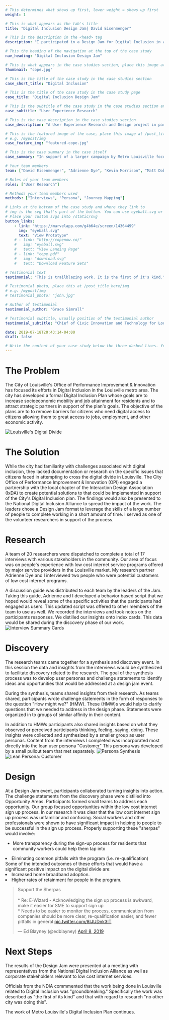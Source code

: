 ```yaml
---
# This determines what shows up first, lower weight = shows up first
weight: 1

# This is what appears as the tab's title
title: "Digital Inclusion Design Jam| David Eisenmenger"

# This is the description in the <head> tag
description: "I participated in a Design Jam for Digital Inclusion in a partnership between IxDA and the Louisville Metro Government ."

# This the heading of the navigation at the top of the case study
nav_heading: "Digital Inclusion Design Jam"

# This is what appears in the case studies section, place this image at the /static/img folder
thumbnail: "cope.jpg"

# This is the title of the case study in the case studies section
case_short_title: "Digital Inclusion"

# This is the title of the case study in the case study page
case_title: "Digital Inclusion Design Jam"

# This is the subtitle of the case study in the case studies section and the case study page
case_subtitle: "User Experience Research"

# This is the case description in the case studies section
case_description: "A User Experience Research and Design project in partnership between the Interaction Design Association (IxDA) and Louisville Metro government"

# This is the featured image of the case, place this image at /post_title_here/img folder
# e.g. /mypost/img
case_feature_img: "featured-cope.jpg"

# This is the case summary in the case itself
case_summary: "In support of a larger campaign by Metro Louisville focused on digital inclusion, a User Experience Research and Design project was initiated as part of a partnership between the Interaction Design Association (IxDA) and Louisville Metro government. Over an eight month period, the goal of the project was to research and document stakeholders experience with the digital divide in Louisville and co-create potential solutions that could be implemented in the larger digital inclusion effort."

# Your team members
team: ["David Eisenmenger", "Adrienne Dye", "Kevin Morrison", "Matt Dobson", "Becky Hyde",]

# Roles of your team members
roles: ["User Research"]

# Methods your team members used
methods: ["Interviews", "Persona", "Journey Mapping"]

# Links at the bottom of the case study and where they link to
# img is the svg that's part of the button. You can use eyeball.svg or download.svg
# Place your custom svgs into /static/svg
button_links:
    - link: "https://marvelapp.com/g4b64e/screen/14364499"
      img: "eyeball.svg"
      text: "View Prototype"
    # - link: "http://copenow.co/"
    #   img: "eyeball.svg"
    #   text: "View Landing Page"
    # - link: "cope.pdf"
    #   img: "download.svg"
    #   text: "Download Feature Sets"

# Testimonial text
testimonial: "This is trailblazing work. It is the first of it's kind."

# Testimonial photo, place this at /post_title_here/img
# e.g. /mypost/img
# testimonial_photo: "john.jpg"

# Author of testimonial
testimonial_author: "Grace Simrall"

# Testimonial subtitle, usually position of the testimonial author
testimonial_subtitle: "Chief of Civic Innovation and Technology for Louisville Metro Government "

date: 2019-07-18T20:43:14-04:00
draft: false

# Write the content of your case study below the three dashed lines. You can use markdown and raw HTML.
---
```

# The Problem
The City of Louisville's Office of Performance Improvement & Innovation has focused its efforts in Digital Inclusion in the Louisville metro area.  The city has developed a formal Digital Inclusion Plan whose goals are to increase socioeconomic mobility and job attainment for residents and to attract strategic partners in support of the plan's goals. The objective of the plans are to to remove barriers for citizens who need digital access to citizens allowing them to great access to jobs, employment, and other economic activity.

![Louisville's Digital Divide](/dincl/img/DigitalDivideMap.png "Louisville's Digital Divide")
<!-- ![Louisville's Digital Divide](/dincl/img/DigitalDivideMapV2.png "Louisville's Digital Divide") -->
# The Solution
While the city had familiarity with challenges associated with digital inclusion, they lacked documentation or research on the specific issues that citizens faced in attempting to cross the digital divide in Louisville. The City Office of Performance Improvement & Innovation (OPI) engaged a partnership with the local chapter of the Interaction Design Association (IxDA) to create potential solutions to that could be implemented in support of the City's Digital Inclusion plan. The findings would also be presented to the National Digital Inclusion Alliance to spread the impact of the work. The leaders chose a Design Jam format to leverage the skills of a large number of people to complete working in a short amount of time. I served as one of the volunteer researchers in support of the process.

# Research
A team of 20 researchers were dispatched to complete a total of 17 interviews with various stakeholders in the community. Our area of focus was on people's experience with low cost internet service programs offered by major service providers in the Louisville market. My research partner Adrienne Dye and I interviewed two people who were potential customers of low cost internet programs.

A discussion guide was distributed to each team by the leaders of the Jam. Taking this guide, Adrienne and I developed a behavior based script that we hoped would reveal some of the specific activities that the participants had engaged as users. This updated script was offered to other members of the team to use as well. We recorded the interviews and took notes on the participants responses. We distilled our insights onto index cards. This data would be shared during the discovery phase of our work.
![Interview Summary Cards](/dincl/img/DiscoveryInterviewCards.png "Interview Summary Cards")

# Discovery
The research teams came together for a synthesis and discovery event. In this session the data and insights from the interviews would be synthesized to facilitate discovery related to the research. The goal of the synthesis process was to develop user personas and challenge statements to identify ideas and opportunities that would be addressed at a design jam event. 

During the synthesis, teams shared insights from their research. As teams shared, participants wrote challenge statements in the form of responses to the question "How might we?" (HMW). These (HMW)s would help to clarify questions that we needed to address in the design phase. Statements were organized in to groups of similar affinity in their content. 

In addition to HMWs participants also shared insights based on what they observed or perceived participants thinking, feeling, saying, doing. These insights were collected and synthesized by a smaller group as user personas. Content from the interviews I completed was incorporated most directly into the lean user persona "Customer" This persona was developed by a small pullout team that met separately.
![Persona Synthesis](/dincl/img/AffinityGrouping.png "Persona Synthesis")
![Lean Persona: Customer](/dincl/img/LeanPersonaCustomer.png "Lean Persona Customer")

# Design
At a Design Jam event, participants collaborated turning insights into action.  The challenge statements from the discovery phase were distilled into Opportunity Areas. Participants formed small teams to address each opportunity.  Our group focused opportunities within the low cost internet sign up process. In our research it was clear that the low cost internet sign up process was unfamiliar and confusing. Social workers and other professionals were shown to have significant impact in helping to people to be successful in the sign up process. Properly supporting these "sherpas" would involve:
* More transparency during the sign-up process for residents that community workers could help them tap into</li>
<li> Eliminating common pitfalls with the program (i.e. re-qualification)</li>
Some of the intended outcomes of these efforts that would have a significant positive impact on the digital divide are:
<li> Increased home broadband adoption.</li>
<li> Higher rates of retainment for people in the program.</li>

<blockquote class="twitter-tweet"><p lang="en" dir="ltr">Support the Sherpas<br><br>* Re: E-Wizard - Acknowledging the sign up process is awkward, make it easier for SME to support sign up<br>* Needs to be easier to monitor the process, communication from companies should be more clear, re-qualification easier, and fewer pitfalls in general <a href="https://t.co/8IJUDnk3IT">pic.twitter.com/8IJUDnk3IT</a></p>&mdash; Ed Blayney (@edblayney) <a href="https://twitter.com/edblayney/status/1115244820442898433?ref_src=twsrc%5Etfw">April 8, 2019</a></blockquote> <script async src="https://platform.twitter.com/widgets.js" charset="utf-8"></script>

<!-- ![Design Session Slide](/dincl/img/SherpasSummary.png "Design Session Slide") -->
<!-- Quote from Grace Simrall -->
# Next Steps
The results of the Design Jam were presented at a meeting with representatives from the National Digital Inclusion Alliance as well as corporate stakeholders relevant to low cost internet services.

Officials from the NDIA commmented that the work being done in Louisville related to Digital Inclusion was "groundbreaking." Specifically the work was described as "the first of its kind" and that with regard to research "no other city was doing this".

The work of Metro Louisville's Digital Inclusion Plan continues. 